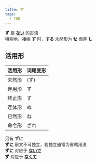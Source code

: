 ```yaml
---
title: ず
tags:
  - TBD
---
```

**ず** 是 [**ない**](ない.md) 的古语  
特别地，接续 **ず** 时，**する** 未然形为 **せ** 而非 **し**  

## 活用形

| 活用形 | 词尾变形 |
| --- | ---- |
| 未然形 | (ず)  |
| 连用形 | ず    |
| 终止形 | ず    |
| 连体形 | ぬ    |
| 已然形 | ね    |
| 命令形 | ざれ   |

另有 **ずに**  
**ずに** 前文不可独立，若独立通常为省略用法  
**ずに** 对应于 [**ないで**](ない.md#ないで%20与%20なくて)  
**ず** 对应于 [**なくて**](ない.md#ないで%20与%20なくて)  

